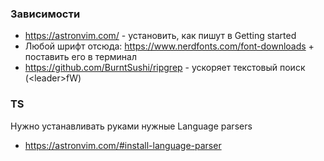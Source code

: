 ### Зависимости

- https://astronvim.com/ - установить, как пишут в Getting started
- Любой шрифт отсюда: https://www.nerdfonts.com/font-downloads + поставить его в терминал
- https://github.com/BurntSushi/ripgrep - ускоряет текстовый поиск (\<leader>fW)

### TS

Нужно устанавливать руками нужные Language parsers
- https://astronvim.com/#install-language-parser


